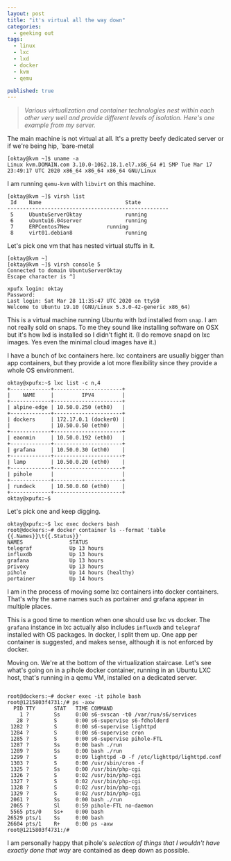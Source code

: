 ```yaml
---
layout: post
title: "it's virtual all the way down"
categories:
  - geeking out
tags:
  - linux
  - lxc
  - lxd
  - docker
  - kvm
  - qemu

published: true
---
```


>*Various virtualization and container technologies nest within each other very well and provide different levels of isolation. Here's one example from my server.*

The main machine is not virtual at all. It's a pretty beefy dedicated server or if we're being hip, `bare-metal


```
[oktay@kvm ~]$ uname -a
Linux kvm.DOMAIN.com 3.10.0-1062.18.1.el7.x86_64 #1 SMP Tue Mar 17 23:49:17 UTC 2020 x86_64 x86_64 x86_64 GNU/Linux
```


I am running `qemu-kvm` with `libvirt` on this machine.


```
[oktay@kvm ~]$ virsh list
 Id    Name                           State
----------------------------------------------------
 5     UbuntuServerOktay              running
 6     ubuntu16.04server              running
 7     ERPCentos7New            running
 8     virt01.debian8                 running
```

Let's pick one vm that has nested virtual stuffs in it.


```
[oktay@kvm ~]
[oktay@kvm ~]$ virsh console 5
Connected to domain UbuntuServerOktay
Escape character is ^]

xpufx login: oktay
Password:
Last login: Sat Mar 28 11:35:47 UTC 2020 on ttyS0
Welcome to Ubuntu 19.10 (GNU/Linux 5.3.0-42-generic x86_64)
```

This is a virtual machine running Ubuntu with lxd installed from `snap`. I am not really sold on snaps. To me they sound like installing software on OSX but it's how lxd is installed so I didn't fight it. (I do remove snapd on lxc images. Yes even the minimal cloud images have it.)

I have a bunch of lxc containers here. lxc containers are usually bigger than app containers, but they provide a lot more flexibility since they provide a whole OS environment.

```
oktay@xpufx:~$ lxc list -c n,4
+-------------+----------------------+
|    NAME     |         IPV4         |
+-------------+----------------------+
| alpine-edge | 10.50.0.250 (eth0)   |
+-------------+----------------------+
| dockers     | 172.17.0.1 (docker0) |
|             | 10.50.0.50 (eth0)    |
+-------------+----------------------+
| eaonmin     | 10.50.0.192 (eth0)   |
+-------------+----------------------+
| grafana     | 10.50.0.30 (eth0)    |
+-------------+----------------------+
| lamp        | 10.50.0.20 (eth0)    |
+-------------+----------------------+
| pihole      |                      |
+-------------+----------------------+
| rundeck     | 10.50.0.60 (eth0)    |
+-------------+----------------------+
oktay@xpufx:~$
```

Let's pick one and keep digging.

```
oktay@xpufx:~$ lxc exec dockers bash
root@dockers:~# docker container ls --format 'table {{.Names}}\t{{.Status}}'
NAMES               STATUS
telegraf            Up 13 hours
influxdb            Up 13 hours
grafana             Up 13 hours
privoxy             Up 13 hours
pihole              Up 14 hours (healthy)
portainer           Up 14 hours
```

I am in the process of moving some lxc containers into docker containers. That's why the same names such as portainer and grafana appear in multiple places.

This is a good time to mention when one should use lxc vs docker. The `grafana` instance in lxc actually also includes `influxdb` and `telegraf` installed with OS packages. In docker, I split them up. One app per container is suggested, and makes sense, although it is not enforced by docker.

Moving on. We're at the bottom of the virtualization staircase. Let's see what's going on in a pihole docker container, running in an Ubuntu LXC host, that's running in a qemu VM, installed on a dedicated server.
```

root@dockers:~# docker exec -it pihole bash
root@1215803f4731:/# ps -axw
  PID TTY      STAT   TIME COMMAND
    1 ?        Ss     0:00 s6-svscan -t0 /var/run/s6/services
   28 ?        S      0:00 s6-supervise s6-fdholderd
 1282 ?        S      0:00 s6-supervise lighttpd
 1284 ?        S      0:00 s6-supervise cron
 1285 ?        S      0:00 s6-supervise pihole-FTL
 1287 ?        Ss     0:00 bash ./run
 1289 ?        Ss     0:00 bash ./run
 1299 ?        S      0:09 lighttpd -D -f /etc/lighttpd/lighttpd.conf
 1303 ?        S      0:00 /usr/sbin/cron -f
 1325 ?        Ss     0:00 /usr/bin/php-cgi
 1326 ?        S      0:02 /usr/bin/php-cgi
 1327 ?        S      0:02 /usr/bin/php-cgi
 1328 ?        S      0:02 /usr/bin/php-cgi
 1329 ?        S      0:02 /usr/bin/php-cgi
 2061 ?        Ss     0:00 bash ./run
 2065 ?        Sl     0:59 pihole-FTL no-daemon
 5565 pts/0    Ss+    0:00 bash
26529 pts/1    Ss     0:00 bash
26604 pts/1    R+     0:00 ps -axw
root@1215803f4731:/#
```

I am personally happy that pihole's <em>selection of things that I wouldn't have exactly done that way</em> are contained as deep down as possible.
